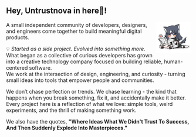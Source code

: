 ## Hey, Untrustnova in here👋!

<img src="./../icon.webp" width="95" align="right">

A small independent community of developers, designers, and engineers come together to build meaningful digital products.  

💡 *Started as a side project. Evolved into something more.*  
What began as a collective of curious developers has grown into a creative technology company focused on building reliable, human-centered software.  
We work at the intersection of design, engineering, and curiosity - turning small ideas into tools that empower people and communities.  

We don’t chase perfection or trends. We chase learning - the kind that happens when you break something, fix it, and accidentally make it better. Every project here is a reflection of what we love: simple tools, weird experiments, and the thrill of making something work.

We also have the quotes, **"Where Ideas What We Didn't Trust To Success, And Then Suddenly Explode Into Masterpieces."**
